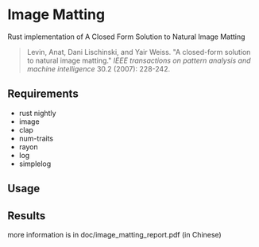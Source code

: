 # Image Matting

Rust implementation of A Closed Form Solution to Natural Image Matting

> Levin, Anat, Dani Lischinski, and Yair Weiss. "A closed-form solution to natural image matting." *IEEE transactions on pattern analysis and machine intelligence* 30.2 (2007): 228-242.

## Requirements

* rust nightly
* image
* clap
* num-traits
* rayon
* log
* simplelog

## Usage

## Results

more information is in doc/image_matting_report.pdf (in Chinese)